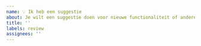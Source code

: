 ```yaml
---
name: 💡 Ik heb een suggestie
about: Je wilt een suggestie doen voor nieuwe functionaliteit of andere verbeteringen.
title: ''
labels: review
assignees: ''
---
```


<!--
- 🇳🇱 Lees eerst de "CONTRIBUTING" info: https://github.com/dsmrreader/dsmr-reader/blob/v4/CONTRIBUTING.md
- 🇺🇸 Read the "CONTRIBUTING" info first: https://github.com/dsmrreader/dsmr-reader/blob/v4/CONTRIBUTING.md

Tip: Want to format a large code block? Use triple backtics (`) above and below the code, e.g.:
```
Multiline
Code
Block
```
-->
